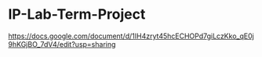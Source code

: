 # IP-Lab-Term-Project

<https://docs.google.com/document/d/1IH4zryt45hcECHOPd7giLczKko_qE0j9hKGjBO_7dV4/edit?usp=sharing>
